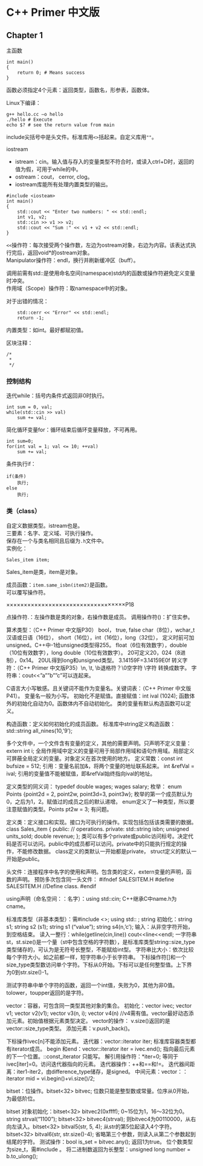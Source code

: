 ﻿

# C++ Primer 中文版
## Chapter 1
主函数
```
int main()
{
    return 0; # Means success
}
```

函数必须指定4个元素：返回类型，函数名，形参表，函数体。  

Linux下编译：
```
g++ hello.cc –o hello
./hello # Execute
echo $? # see the return value from main
```

include尖括号中是头文件。标准库用`<>`括起来。自定义库用`""`。  

iostream
* istream：cin。输入值与存入的变量类型不符合时，或读入ctrl+D时，返回的值为假，可用于while的中。  
* ostream：cout， cerror, clog。  
* iostream库能所有处理内置类型的输出。  
```
#include <iosteam>
int main()
{
    std::cout << "Enter two numbers: " << std::endl; 
    int v1, v2; 
    std::cin >> v1 >> v2; 
    std::cout << "Sum :" << v1 + v2 << std::endl; 
}
```

`<<`操作符：每次接受两个操作数，左边为ostream对象，右边为内容。该表达式执行完后，返回void*的ostream对象。  
Manipulator操作符：endl，换行并刷新缓冲区（buff）。  

调用前需有std::是使用命名空间(namespace)std内的函数或操作符避免定义变量时冲突。  
作用域（Scope）操作符：取namespace中的对象。  

对于出错的情况：
```
    std::cerr << "Error" << std::endl;
    return -1;
```

内置类型：如int。最好都赋初值。  


区块注释：
```
/*
 *
 */
```

### 控制结构
迭代while：括号内条件式返回非0时执行。  
```
int sum = 0, val;
while(std::cin >> val) 
    sum += val;
```

简化循环变量for：循环结束后循环变量释放，不可再用。  
```
int sum=0;
for(int val = 1; val <= 10; ++val)
	sum += val;
```

条件执行if：  
```
if(条件)
	执行;
else
	执行;
```


### 类（class）
自定义数据类型。istream也是。  
三要素：名字、定义域、可执行操作。  
保存在一个与类名相同且后缀为`.h`文件中。  
实例化：
```
Sales_item item; 
```
Sales_item是类，item是对象。

成员函数：`item.same_isbn(item2)`是函数。  
可以覆写操作符。  

××××××××××××××××××××××××××××××××××P18


点操作符.：左操作数是类的对象，右操作数是成员。
调用操作符()：扩住实参。

算术类型：（C++ Primer 中文版P30）
	bool， true, false
char（8位），wchar_t汉语或日语（16位），
short（16位），int（16位），long（32位）， 定义时前可加 unsigned。C++中-1给unsigned类型得255。
float（6位有效数字），double（10位有效数字），long double（10位有效数字）。
20可定义20，024（8进制），0x14。
20UL得到long和unsigned类型。
3.14159F=3.14159E0f
转义字符：（C++ Primer 中文版P35）\n, \t, \b退格符？\0空字符 \字符 转换成数字。
字符串：cout<<”a””b””c”可以连起来。

C语言大小写敏感。且关键词不能作为变量名。关键词表：（C++ Primer 中文版P41）。
变量名一般为小写。
初始化不是赋值。直接赋值：int ival (1024); 
函数体外的初始化自动为0。函数体内不自动初始化。
类的变量有默认构造函数可以定义。

构造函数：定义如何初始化的成员函数。
标准库中string定义构造函数：
	std::string all_nines(10,’9’); 

多个文件中，一个文件含有变量的定义，其他的需要声明。只声明不定义变量： extern int i; 
全局作用域中定义的变量可用于局部作用域和语句作用域。局部定义可屏蔽全局定义的变量。对象定义在首次使用的地方。
定义常数：const int bufsize = 512; 
引用：变量名前加&，将两个变量的地址联系起来。 int &refVal = ival; 
	引用的变量值不能被赋值，即&refVal始终指向ival的地址。

定义类型的同义词： typedef double wages; wages salary; 
枚举： enum Points {point2d = 2, point2w, point3d=3, point3w}; 
	枚举的第一个成员默认为0，之后为1，2。赋值过的成员之后的默认递增。
	enum定义了一种类型，所以要注意赋值的类型。Points pt2w = 3; 有问题。

定义类：定义接口和实现。接口为可执行的操作。实现包括包括该类需要的数据。
	class Sales_item {
	public: 
	// operations. 
	private: 
	std::string isbn;
	unsigned units_sold;
	double revenue;
};
类可以有多个private或public访问标号。决定代码是否可以访问。public中的成员都可以访问。private中的只能执行规定的操作，不能修改数据。
class定义的类默认一开始都是private， struct定义的默认一开始是public。

头文件：连接程序中名字的使用和声明。包含类的定义，extern变量的声明，函数的声明。
预防多次包含同一头文件：
	#ifndef SALESITEM.H
	#define SALESITEM.H
	//Define class. 
	#endif

using声明（命名空间：：名字）：using std::cin; 
C++继承C中name.h为cname。

标准库类型（非基本类型）：需#include <>; using std:: ;
string
	初始化：string s1; string s2 (s1); string s1 (“value”); string s4(n,’c’); 
	输入：从非空字符开始，到空格结束。
	读入一整行：while(getline(cin,line)) cout<<line<<endl; 
	一字符串st，st.size()是一个量（st中包含空格的字符数），是标准库类型string::size_type类型储存的，可认为是无符号长整型，不能赋给int型。
	字符串比大小：依次比较每个字符大小。如之前都一样，短字符串小于长字符串。
	下标操作符[]和一个size_type类型数访问单个字符。下标从0开始。下标可以是任何整型值。上下界为0到str.size()-1。
 
测试字符串中单个字符的函数，返回一个int值，失败为0，其他为非0值。
tolower，toupper返回的是字符。
 
vector：容器，可包含同一类型其他对象的集合。
初始化：vector<int> ivec; vector<T> v1; vector<T> v2(v1); vector<T> v3(n, i); vector<T> v4(n) //v4需有值。vector最好动态添加元素。初始值根据元素类型决定。
vector的操作：
v.size()返回的是vector<T>::size_type类型。
添加元素：v.push_back()。
 
下标操作ivec[n]不能添加元素。
	迭代器：vector<int>::iterator iter; 标准库容器类型都有iterator成员。
	begin 和end：vector<int>::iterator iter = ivec.end(); 指向最后元素的下一个位置。::const_iterator 只能写。
	解引用操作符：*iter=0; 等同于ivec[iter]=0。访问迭代器指向的元素。
	迭代器操作：++和==和!=。
	迭代器间距离：iter1-iter2，由difference_type储存，是signed。
	中间元素：vector<int>：：iterator mid = vi.begin()+vi.size()/2; 

bitset：位操作。bitset<32> bitvec; 位数只能是整型数或常量。位序从0开始，为最低阶位。
 
bitset 对象初始化：bitset<32> bitvec2(0xffff); 0~15位为1，16～32位为0。string strval(“1100”); bitset<32> bitvec4(strval); 则bitvec4为00110000，从右向左读入。bitset<32> bitval5(str, 5, 4); 从str的第5位起读入4个字符。bitset<32> bitval6(str, str.size()-4); 省略第三个参数，则读入从第二个参数起到结尾的字符。 
	测试操作：bool is_set = bitvec.any(); 返回1为true。
	位个数类型为size_t，需#include <cstddef>。
	将二进制数返回为长整型：unsigned long number = b.to_ulong(); 
